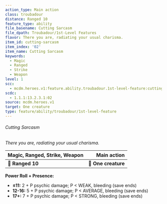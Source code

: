 ```yaml
---
action_type: Main action
class: troubadour
distance: Ranged 10
feature_type: ability
file_basename: Cutting Sarcasm
file_dpath: Troubadour/1st-Level Features
flavor: There you are, radiating your usual charisma.
item_id: cutting-sarcasm
item_index: '02'
item_name: Cutting Sarcasm
keywords:
  - Magic
  - Ranged
  - Strike
  - Weapon
level: 1
scc:
  - mcdm.heroes.v1:feature.ability.troubadour.1st-level-feature:cutting-sarcasm
scdc:
  - 1.1.1:13.2.3.1:02
source: mcdm.heroes.v1
target: One creature
type: feature/ability/troubadour/1st-level-feature
---
```


###### Cutting Sarcasm

*There you are, radiating your usual charisma.*

| **Magic, Ranged, Strike, Weapon** |     **Main action** |
| --------------------------------- | ------------------: |
| **📏 Ranged 10**                  | **🎯 One creature** |

**Power Roll + Presence:**

- **≤11:** 2 + P psychic damage; P < WEAK, bleeding (save ends)
- **12-16:** 5 + P psychic damage; P < AVERAGE, bleeding (save ends)
- **17+:** 7 + P psychic damage; P < STRONG, bleeding (save ends)
